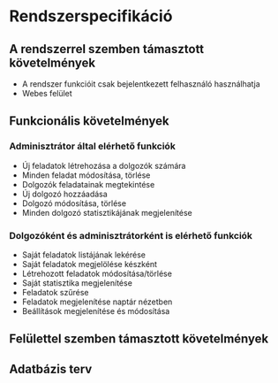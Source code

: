 # Rendszerspecifikáció

## A rendszerrel szemben támasztott követelmények
- A rendszer funkcióit csak bejelentkezett felhasználó használhatja
- Webes felület

## Funkcionális követelmények
### Adminisztrátor által elérhető funkciók
- Új feladatok létrehozása a dolgozók számára
- Minden feladat módosítása, törlése
- Dolgozók feladatainak megtekintése
- Új dolgozó hozzáadása
- Dolgozó módosítása, törlése
- Minden dolgozó statisztikájának megjelenítése

### Dolgozóként és adminisztrátorként is elérhető funkciók
- Saját feladatok listájának lekérése
- Saját feladatok megjelölése készként
- Létrehozott feladatok módosítása/törlése
- Saját statisztika megjelenítése
- Feladatok szűrése
- Feladatok megjelenítése naptár nézetben
- Beállítások megjelenítése és módosítása

## Felülettel szemben támasztott követelmények

## Adatbázis terv